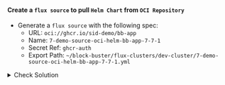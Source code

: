 #### Create a `flux source` to pull `Helm Chart` from `OCI Repository`
- Generate a `flux source` with the following spec:
    - URL: `oci://ghcr.io/sid-demo/bb-app`
    - Name: `7-demo-source-oci-helm-bb-app-7-7-1`
    - Secret Ref: `ghcr-auth`
    - Export Path: `~/block-buster/flux-clusters/dev-cluster/7-demo-source-oci-helm-bb-app-7-7-1.yml`

<details><summary>Check Solution</summary>

```
flux create source helm 7-demo-source-oci-helm-bb-app-7-7-1 \
--url oci://ghcr.io/sid-demo/bb-app \
--secret-ref ghcr-auth \
--export > ~/block-buster/flux-clusters/dev-cluster/7-demo-source-oci-helm-bb-app-7-7-1.yml
```{{exec}}

</details>

<br>

#### Check the Generated YAML
```
cat ~/block-buster/flux-clusters/dev-cluster/7-demo-source-oci-helm-bb-app-7-7-1.yml
```{{exec}}

